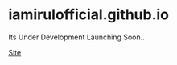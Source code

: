 # iamirulofficial.github.io
Its Under Development Launching Soon..

[Site](https://iamirulofficial.github.io/)
